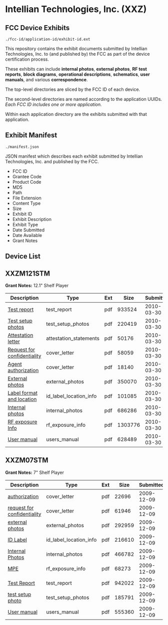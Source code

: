 # Intellian Technologies, Inc. (XXZ)
## FCC Device Exhibits

```
./fcc-id/application-id/exhibit-id.ext
```

This repository contains the exhibit documents submitted by Intellian Technologies, Inc. to (and published by) the FCC as part of the device certification process.

These exhibits can include **internal photos**, **external photos**, **RF test reports**, **block diagrams**, **operational descriptions**, **schematics**, **user manuals**, and various **correspondence**.

The top-level directories are sliced by the FCC ID of each device.

The second-level directories are named according to the application UUIDs. *Each FCC ID includes one or more application.*

Within each application directory are the exhibits submitted with that application. 

## Exhibit Manifest

```
./manifest.json
```

JSON manifest which describes each exhibit submitted by Intellian Technologies, Inc. and published by the FCC.

- FCC ID
- Grantee Code
- Product Code
- MD5
- Path
- File Extension
- Content Type
- Size
- Exhibit ID
- Exhibit Description
- Exhibit Type
- Date Submitted
- Date Available
- Grant Notes

## Device List
## XXZM121STM
**Grant Notes:** 12.1" Shelf Player

| Description | Type | Ext | Size | Submitted | Available |
| ----------- | ---- | --- | ---- | --------- | --------- |
| [Test report](XXZM121STM/be3f1fc210d2ae1ae52301bd2853fa1d/1258881.pdf) | test_report | pdf | 933524 | 2010-03-30 | 2010-03-30 |
| [Test setup photos](XXZM121STM/be3f1fc210d2ae1ae52301bd2853fa1d/1258882.pdf) | test_setup_photos | pdf | 220419 | 2010-03-30 | 2010-03-30 |
| [Attestation letter](XXZM121STM/be3f1fc210d2ae1ae52301bd2853fa1d/1258873.pdf) | attestation_statements | pdf | 50176 | 2010-03-30 | 2010-03-30 |
| [Request for confidentiality](XXZM121STM/be3f1fc210d2ae1ae52301bd2853fa1d/1258874.pdf) | cover_letter | pdf | 58059 | 2010-03-30 | 2010-03-30 |
| [Agent authorization](XXZM121STM/be3f1fc210d2ae1ae52301bd2853fa1d/1258876.pdf) | cover_letter | pdf | 18140 | 2010-03-30 | 2010-03-30 |
| [External photos](XXZM121STM/be3f1fc210d2ae1ae52301bd2853fa1d/1258875.pdf) | external_photos | pdf | 350070 | 2010-03-30 | 2010-03-30 |
| [Label format and location](XXZM121STM/be3f1fc210d2ae1ae52301bd2853fa1d/1258877.pdf) | id_label_location_info | pdf | 101085 | 2010-03-30 | 2010-03-30 |
| [Internal photos](XXZM121STM/be3f1fc210d2ae1ae52301bd2853fa1d/1258878.pdf) | internal_photos | pdf | 686286 | 2010-03-30 | 2010-03-30 |
| [RF exposure Info](XXZM121STM/be3f1fc210d2ae1ae52301bd2853fa1d/1258879.pdf) | rf_exposure_info | pdf | 1303776 | 2010-03-30 | 2010-03-30 |
| [User manual](XXZM121STM/be3f1fc210d2ae1ae52301bd2853fa1d/1258880.pdf) | users_manual | pdf | 628489 | 2010-03-30 | 2010-03-30 |
## XXZM07STM
**Grant Notes:** 7" Shelf Player

| Description | Type | Ext | Size | Submitted | Available |
| ----------- | ---- | --- | ---- | --------- | --------- |
| [authorization](XXZM07STM/9649f90bb1dd937647b97a685e743946/1211089.pdf) | cover_letter | pdf | 22696 | 2009-12-09 | 2009-12-09 |
| [request for confidentiality](XXZM07STM/9649f90bb1dd937647b97a685e743946/1211090.pdf) | cover_letter | pdf | 61946 | 2009-12-09 | 2009-12-09 |
| [external photos](XXZM07STM/9649f90bb1dd937647b97a685e743946/1211091.pdf) | external_photos | pdf | 292959 | 2009-12-09 | 2009-12-09 |
| [ID Label](XXZM07STM/9649f90bb1dd937647b97a685e743946/1211092.pdf) | id_label_location_info | pdf | 216610 | 2009-12-09 | 2009-12-09 |
| [Internal Photos](XXZM07STM/9649f90bb1dd937647b97a685e743946/1211093.pdf) | internal_photos | pdf | 466782 | 2009-12-09 | 2009-12-09 |
| [MPE](XXZM07STM/9649f90bb1dd937647b97a685e743946/1211087.pdf) | rf_exposure_info | pdf | 68273 | 2009-12-09 | 2009-12-09 |
| [Test Report](XXZM07STM/9649f90bb1dd937647b97a685e743946/1211088.pdf) | test_report | pdf | 942022 | 2009-12-09 | 2009-12-09 |
| [test setup photo](XXZM07STM/9649f90bb1dd937647b97a685e743946/1211094.pdf) | test_setup_photos | pdf | 185791 | 2009-12-09 | 2009-12-09 |
| [User manual](XXZM07STM/9649f90bb1dd937647b97a685e743946/1211095.pdf) | users_manual | pdf | 555360 | 2009-12-09 | 2009-12-09 |
